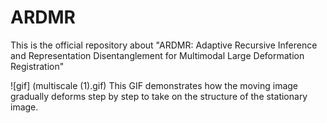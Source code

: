 # ARDMR
This is the official  repository about "ARDMR: Adaptive Recursive Inference and Representation Disentanglement for Multimodal Large Deformation Registration"

![gif] (multiscale (1).gif)
This GIF demonstrates how the moving image gradually deforms step by step to take on the structure of the stationary image.
